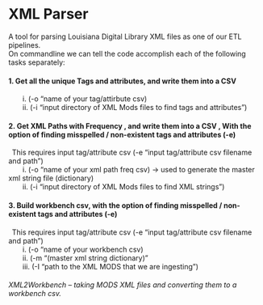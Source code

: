 # XML Parser
A tool for parsing Louisiana Digital Library XML files as one of our ETL pipelines.
</br>
On commandline we can tell the code accomplish each of the following tasks separately:</br>

#### 1. Get all the unique Tags and attributes, and write them into a CSV
&emsp;&emsp;i. (-o “name of your tag/attirbute csv) </br>
&emsp;&emsp;ii. (-i “input directory of XML Mods files to find tags and attributes”)</br>
#### 2. Get XML Paths with Frequency , and write them into a CSV , With the option of finding misspelled / non-existent tags and attributes (-e)
&ensp;This requires input tag/attribute csv (-e “input tag/attribute csv filename and path”)</br>
&emsp;&emsp;i. (-o “name of your xml path freq csv) -> used to generate the master xml string file (dictionary)</br>
&emsp;&emsp;ii. (-i “input directory of XML Mods files to find XML strings”) </br>

#### 3. Build workbench csv, with the option of finding misspelled / non-existent tags and attributes (-e)
&ensp;This requires input tag/attribute csv (-e “input tag/attribute csv filename and path”)</br>
&emsp;&emsp;i. (-o “name of your workbench csv) </br>
&emsp;&emsp;ii. (-m “(master xml string dictionary)” </br>
&emsp;&emsp;iii. (-I “path to the XML MODS that we are ingesting”)</br>

###### XML2Workbench – taking MODS XML files and converting them to a workbench csv. 

